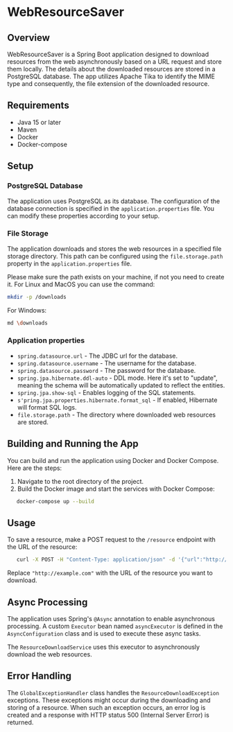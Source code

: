 # WebResourceSaver

## Overview
WebResourceSaver is a Spring Boot application designed to download resources from the web asynchronously based on a URL request and store them locally. The details about the downloaded resources are stored in a PostgreSQL database. The app utilizes Apache Tika to identify the MIME type and consequently, the file extension of the downloaded resource.

## Requirements
- Java 15 or later
- Maven
- Docker
- Docker-compose

## Setup

### PostgreSQL Database

The application uses PostgreSQL as its database. The configuration of the database connection is specified in the `application.properties` file.
You can modify these properties according to your setup.

### File Storage

The application downloads and stores the web resources in a specified file storage directory. This path can be configured using the `file.storage.path` property in the `application.properties` file.

Please make sure the path exists on your machine, if not you need to create it. For Linux and MacOS you can use the command:

```bash
mkdir -p /downloads
```
For Windows:

```bash
md \downloads
```
### Application properties

- `spring.datasource.url` - The JDBC url for the database.
- `spring.datasource.username` - The username for the database.
- `spring.datasource.password` - The password for the database.
- `spring.jpa.hibernate.ddl-auto` - DDL mode. Here it's set to "update", meaning the schema will be automatically updated to reflect the entities.
- `spring.jpa.show-sql` - Enables logging of the SQL statements.
- `s'pring.jpa.properties.hibernate.format_sql` - If enabled, Hibernate will format SQL logs.
- `file.storage.path` - The directory where downloaded web resources are stored.

## Building and Running the App

You can build and run the application using Docker and Docker Compose. Here are the steps:

1. Navigate to the root directory of the project.
2. Build the Docker image and start the services with Docker Compose:
```bash
   docker-compose up --build
```
## Usage

To save a resource, make a POST request to the `/resource` endpoint with the URL of the resource:
```bash
   curl -X POST -H "Content-Type: application/json" -d '{"url":"http://example.com"}' http://localhost:8080/resource
```
Replace `"http://example.com"` with the URL of the resource you want to download.

## Async Processing

The application uses Spring's `@Async` annotation to enable asynchronous processing. A custom `Executor` bean named `asyncExecutor`
is defined in the `AsyncConfiguration` class and is used to execute these async tasks.

The `ResourceDownloadService` uses this executor to asynchronously download the web resources.

## Error Handling

The `GlobalExceptionHandler` class handles the `ResourceDownloadException` exceptions. 
These exceptions might occur during the downloading and storing of a resource. 
When such an exception occurs, an error log is created and a response with HTTP status 500 (Internal Server Error) is returned.